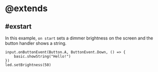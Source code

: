 # @extends

## #exstart

In this example, ``on start`` sets a dimmer brightness on the screen and the button handler shows a string.

```blocks
input.onButtonEvent(Button.A, ButtonEvent.Down, () => {
    basic.showString("Hello!")
})
led.setBrightness(50)
```

